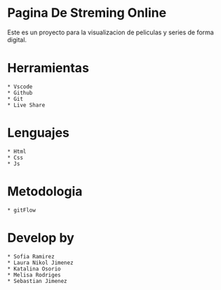 # Pagina De Streming Online
Este es un proyecto para la visualizacion de peliculas y series de forma digital.

# Herramientas
    * Vscode
    * Github
    * Git
    * Live Share

# Lenguajes
    * Html
    * Css
    * Js

# Metodologia
    * gitFlow

# Develop by
    * Sofia Ramirez
    * Laura Nikol Jimenez
    * Katalina Osorio
    * Melisa Rodriges
    * Sebastian Jimenez